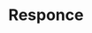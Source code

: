 ---
ee_id: '4478'
site: '1'
type: '2'
url: 2019-027-responce
title: Responce
year: '2019'
display_year: '2019'
medium: CYMK print on magistra deluxe blueback 125gr. paper
dims:
pitch:
ps: Print for Lorenzo Sennis Presto label's 10th anniversary
live_url:
related:
youtube:
related_code:
imgs: responce-2019-027-db-ih--oHP0.jpg
subheading:
download:
add_credit:
commission:
layout: things-i-made
---